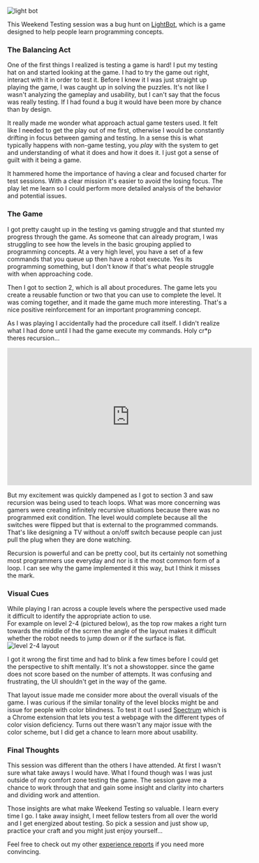 ![light bot](http://www.brendanconnolly.net/wp-content/uploads/2016/04/lightbot.jpg)

This Weekend Testing session was a bug hunt on [LightBot](https://lightbot.com/hocflash.html), which is a game designed to help people learn programming concepts. 

### The Balancing Act 
One of the first things I realized is testing a game is hard! I put my testing hat on and started looking at the game. I had to try the game out right, interact with it in order to test it. Before I knew it I was just straight up playing the game, I was caught up in solving the puzzles. It's not like I wasn't analyzing the gameplay and usability, but I can't say that the focus was really testing. If I had found a bug it would have been more by chance than by design. 

It really made me wonder what approach actual game testers used. It felt like I needed to get the play out of me first, otherwise I would be constantly drifting in focus between gaming and testing. In a sense this is what typically happens with non-game testing, you *play* with the system to get and understanding of what it does and how it does it. I just got a sense of guilt with it being a game. 

It hammered home the importance of having a clear and focused charter for test sessions.  With a clear mission it's easier to avoid the losing focus. The play let me learn so I could perform more detailed analysis of the behavior and potential issues. 


### The Game

I got pretty caught up in the testing vs gaming struggle and that stunted my progress through the game. As someone that can already program, I was struggling to see how the levels in the basic grouping applied to programming concepts. At a very high level, you have a set of a few commands that you queue up then have a robot execute. Yes its programming something, but I don't know if that's what people struggle with when approaching code. 

Then I got to section 2, which is all about procedures. The game lets you create a reusable function or two that you can use to complete the level. It was coming together, and it made the game much more interesting. That's a nice positive reinforcement for an important programming concept. 

As I was playing I accidentally had the procedure call itself. I didn't realize what I had done until I had the game execute my commands.  Holy cr*p theres recursion...  
<iframe width="560" height="315" src="https://www.youtube.com/embed/t4MSwiqfLaY" frameborder="0" allowfullscreen></iframe>

But my excitement was quickly dampened as I got to section 3 and saw recursion was being used to teach loops. What was more concerning was gamers were creating infinitely recursive situations because there was no programmed exit condition. The level would complete because all the switches were flipped but that is external to the programmed commands. That's like designing a TV without a on/off switch because people can just pull the plug when they are done watching.  

Recursion is powerful and can be pretty cool, but its certainly not something most programmers use everyday and nor is it the most common form of a loop. I can see why the game implemented it this way, but I think it misses the mark. 

### Visual Cues

While playing I ran across a couple levels where the perspective used made it difficult to identify the appropriate action to use.  
For example on level 2-4 (pictured below), as the top row makes a right turn towards the middle of the scrren the angle of the layout makes it difficult whether the robot needs to jump down or if the surface is flat. 
![level 2-4 layout](http://www.brendanconnolly.net/wp-content/uploads/2016/04/ScreenShot_lightbot.png)

I got it wrong the first time and had to blink a few times before I could get the perspective to shift mentally. It's not a showstopper. since the game does not score based on the number of attempts. It was confusing and frustrating, the UI shouldn't get in the way of the game. 

That layout issue made me consider more about the overall visuals of the game. I was curious if the similar tonality of the level blocks might be and issue for people with color blindness. To test it out I used [Spectrum](https://chrome.google.com/webstore/detail/color-vision/ofclemegkcmilinpcimpjkfhjfgmhieb) which is a Chrome extension that lets you test a webpage with the different types of color vision deficiency. Turns out there wasn't any major issue with the color scheme, but I did get a chance to learn more about usability. 

### Final Thoughts

This session was different than the others I have attended. At first I wasn't sure what take aways I would have. What I found though was I was just outside of my comfort zone testing the game. The session gave me a chance to work through that and gain some insight and clarity into charters and dividing work and attention. 

Those insights are what make Weekend Testing so valuable. I learn every time I go. I take away insight, I meet fellow testers from all over the world and I get energized about testing.  So pick a session and just show up, practice your craft and you might just enjoy yourself... 

Feel free to check out my other [experience reports](http://www.brendanconnolly.net/category/weekend-testing/) if you need more convincing.






